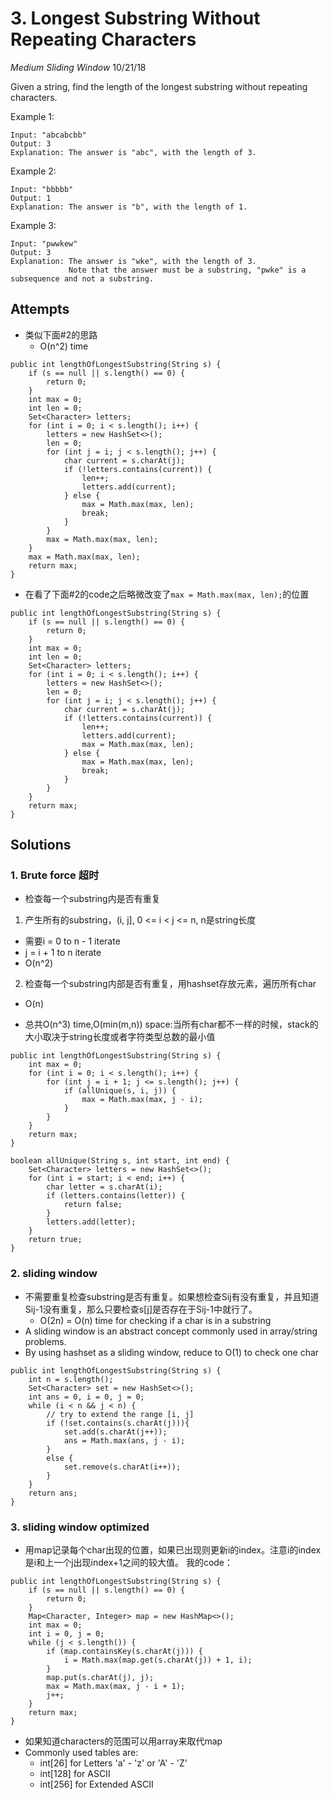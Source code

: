 # 3. Longest Substring Without Repeating Characters
*Medium* *Sliding Window*
10/21/18

Given a string, find the length of the longest substring without repeating characters.

Example 1:
```
Input: "abcabcbb"
Output: 3
Explanation: The answer is "abc", with the length of 3.
```
Example 2:
```
Input: "bbbbb"
Output: 1
Explanation: The answer is "b", with the length of 1.
```
Example 3:
```
Input: "pwwkew"
Output: 3
Explanation: The answer is "wke", with the length of 3.
             Note that the answer must be a substring, "pwke" is a subsequence and not a substring.
```
## Attempts
* 类似下面#2的思路
  - O(n^2) time
```
public int lengthOfLongestSubstring(String s) {
    if (s == null || s.length() == 0) {
        return 0;
    }
    int max = 0;
    int len = 0;
    Set<Character> letters;
    for (int i = 0; i < s.length(); i++) {
        letters = new HashSet<>();
        len = 0;
        for (int j = i; j < s.length(); j++) {
            char current = s.charAt(j);
            if (!letters.contains(current)) {
                len++;
                letters.add(current);
            } else {
                max = Math.max(max, len);
                break;
            }
        }
        max = Math.max(max, len);
    }
    max = Math.max(max, len);
    return max;
}
```
* 在看了下面#2的code之后略微改变了```max = Math.max(max, len);```的位置
```
public int lengthOfLongestSubstring(String s) {
    if (s == null || s.length() == 0) {
        return 0;
    }
    int max = 0;
    int len = 0;
    Set<Character> letters;
    for (int i = 0; i < s.length(); i++) {
        letters = new HashSet<>();
        len = 0;
        for (int j = i; j < s.length(); j++) {
            char current = s.charAt(j);
            if (!letters.contains(current)) {
                len++;
                letters.add(current);
                max = Math.max(max, len);
            } else {
                max = Math.max(max, len);
                break;
            }
        }
    }
    return max;
}
```

## Solutions
### 1. Brute force 超时
* 检查每一个substring内是否有重复
1. 产生所有的substring，(i, j], 0 <= i < j <= n, n是string长度
  - 需要i = 0 to n - 1 iterate
  - j = i + 1 to n iterate
  - O(n^2)
2. 检查每一个substring内部是否有重复，用hashset存放元素，遍历所有char
  - O(n)
* 总共O(n^3) time,O(min(m,n)) space:当所有char都不一样的时候，stack的大小取决于string长度或者字符类型总数的最小值
```
public int lengthOfLongestSubstring(String s) {
    int max = 0;
    for (int i = 0; i < s.length(); i++) {
        for (int j = i + 1; j <= s.length(); j++) {
            if (allUnique(s, i, j)) {
                max = Math.max(max, j - i);
            }
        }
    }
    return max;
}

boolean allUnique(String s, int start, int end) {
    Set<Character> letters = new HashSet<>();
    for (int i = start; i < end; i++) {
        char letter = s.charAt(i);
        if (letters.contains(letter)) {
            return false;
        }
        letters.add(letter);
    }
    return true;
}
```
### 2. sliding window
* 不需要重复检查substring是否有重复。如果想检查Sij有没有重复，并且知道Sij-1没有重复，那么只要检查s[j]是否存在于Sij-1中就行了。
  - O(2n) = O(n) time for checking if a char is in a substring
* A sliding window is an abstract concept commonly used in array/string problems.
* By using hashset as a sliding window, reduce to O(1) to check one char
```
public int lengthOfLongestSubstring(String s) {
    int n = s.length();
    Set<Character> set = new HashSet<>();
    int ans = 0, i = 0, j = 0;
    while (i < n && j < n) {
        // try to extend the range [i, j]
        if (!set.contains(s.charAt(j))){
            set.add(s.charAt(j++));
            ans = Math.max(ans, j - i);
        }
        else {
            set.remove(s.charAt(i++));
        }
    }
    return ans;
}
```
### 3. sliding window optimized
* 用map记录每个char出现的位置，如果已出现则更新i的index。注意i的index是i和上一个j出现index+1之间的较大值。
我的code：
```
public int lengthOfLongestSubstring(String s) {
    if (s == null || s.length() == 0) {
        return 0;
    }
    Map<Character, Integer> map = new HashMap<>();
    int max = 0;
    int i = 0, j = 0;
    while (j < s.length()) {
        if (map.containsKey(s.charAt(j))) {
            i = Math.max(map.get(s.charAt(j)) + 1, i);
        }
        map.put(s.charAt(j), j);
        max = Math.max(max, j - i + 1);
        j++;
    }
    return max;
}
```
* 如果知道characters的范围可以用array来取代map
* Commonly used tables are:
  - int[26] for Letters 'a' - 'z' or 'A' - 'Z'
  - int[128] for ASCII
  - int[256] for Extended ASCII
